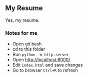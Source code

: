 My Resume 
------------

Yes, my resume.


### Notes for me
 - Open git bash
 - cd to this folder
 - Run `python -m http.server`
 - Open [http://localhost:8000/](http://localhost:8000/)
 - Edit `index.html` and save changes
 - Go to browser `Ctrl+R` to refresh